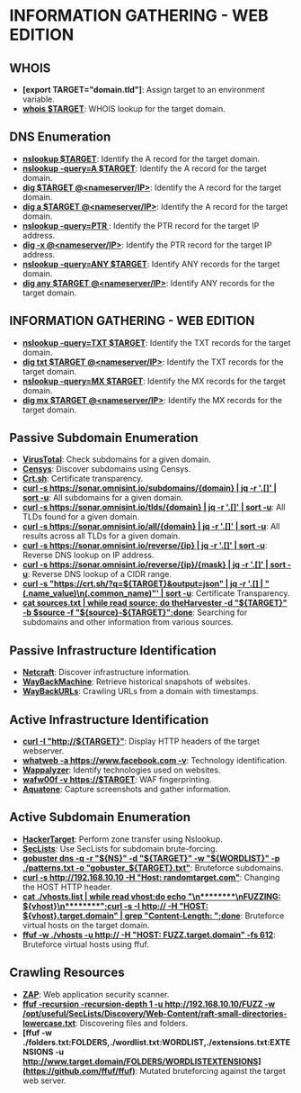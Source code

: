 # INFORMATION GATHERING - WEB EDITION
## WHOIS

- **[export TARGET="domain.tld"]**: Assign target to an environment variable.
- **[whois $TARGET](https://linux.die.net/man/1/whois)**: WHOIS lookup for the target domain.

## DNS Enumeration

- **[nslookup $TARGET](https://linux.die.net/man/1/nslookup)**: Identify the A record for the target domain.
- **[nslookup -query=A $TARGET](https://linux.die.net/man/1/nslookup)**: Identify the A record for the target domain.
- **[dig $TARGET @<nameserver/IP>](https://linux.die.net/man/1/dig)**: Identify the A record for the target domain.
- **[dig a $TARGET @<nameserver/IP>](https://linux.die.net/man/1/dig)**: Identify the A record for the target domain.
- **[nslookup -query=PTR <IP>](https://linux.die.net/man/1/nslookup)**: Identify the PTR record for the target IP address.
- **[dig -x <IP> @<nameserver/IP>](https://linux.die.net/man/1/dig)**: Identify the PTR record for the target IP address.
- **[nslookup -query=ANY $TARGET](https://linux.die.net/man/1/nslookup)**: Identify ANY records for the target domain.
- **[dig any $TARGET @<nameserver/IP>](https://linux.die.net/man/1/dig)**: Identify ANY records for the target domain.

## INFORMATION GATHERING - WEB EDITION

- **[nslookup -query=TXT $TARGET](https://linux.die.net/man/1/nslookup)**: Identify the TXT records for the target domain.
- **[dig txt $TARGET @<nameserver/IP>](https://linux.die.net/man/1/dig)**: Identify the TXT records for the target domain.
- **[nslookup -query=MX $TARGET](https://linux.die.net/man/1/nslookup)**: Identify the MX records for the target domain.
- **[dig mx $TARGET @<nameserver/IP>](https://linux.die.net/man/1/dig)**: Identify the MX records for the target domain.

## Passive Subdomain Enumeration

- **[VirusTotal](https://www.virustotal.com/gui/home/url)**: Check subdomains for a given domain.
- **[Censys](https://censys.io/)**: Discover subdomains using Censys.
- **[Crt.sh](https://crt.sh/)**: Certificate transparency.
- **[curl -s https://sonar.omnisint.io/subdomains/{domain} \| jq -r '.[]' \| sort -u](https://sonar.omnisint.io/)**: All subdomains for a given domain.
- **[curl -s https://sonar.omnisint.io/tlds/{domain} \| jq -r '.[]' \| sort -u](https://sonar.omnisint.io/)**: All TLDs found for a given domain.
- **[curl -s https://sonar.omnisint.io/all/{domain} \| jq -r '.[]' \| sort -u](https://sonar.omnisint.io/)**: All results across all TLDs for a given domain.
- **[curl -s https://sonar.omnisint.io/reverse/{ip} \| jq -r '.[]' \| sort -u](https://sonar.omnisint.io/)**: Reverse DNS lookup on IP address.
- **[curl -s https://sonar.omnisint.io/reverse/{ip}/{mask} \| jq -r '.[]' \| sort -u](https://sonar.omnisint.io/)**: Reverse DNS lookup of a CIDR range.
- **[curl -s "https://crt.sh/?q=${TARGET}&output=json" \| jq -r '.[] | "\(.name_value)\n\(.common_name)"' \| sort -u](https://crt.sh/)**: Certificate Transparency.
- **[cat sources.txt \| while read source; do theHarvester -d "${TARGET}" -b $source -f "${source}-${TARGET}";done](https://github.com/laramies/theHarvester)**: Searching for subdomains and other information from various sources.

## Passive Infrastructure Identification

- **[Netcraft](https://www.netcraft.com/)**: Discover infrastructure information.
- **[WayBackMachine](http://web.archive.org/)**: Retrieve historical snapshots of websites.
- **[WayBackURLs](https://github.com/tomnomnom/waybackurls)**: Crawling URLs from a domain with timestamps.

## Active Infrastructure Identification

- **[curl -I "http://${TARGET}"](https://linux.die.net/man/1/curl)**: Display HTTP headers of the target webserver.
- **[whatweb -a https://www.facebook.com -v](https://github.com/urbanadventurer/WhatWeb)**: Technology identification.
- **[Wappalyzer](https://www.wappalyzer.com/)**: Identify technologies used on websites.
- **[wafw00f -v https://$TARGET](https://github.com/EnableSecurity/wafw00f)**: WAF fingerprinting.
- **[Aquatone](https://github.com/michenriksen/aquatone)**: Capture screenshots and gather information.

## Active Subdomain Enumeration

- **[HackerTarget](https://hackertarget.com/zone-transfer/)**: Perform zone transfer using Nslookup.
- **[SecLists](https://github.com/danielmiessler/SecLists)**: Use SecLists for subdomain brute-forcing.
- **[gobuster dns -q -r "${NS}" -d "${TARGET}" -w "${WORDLIST}" -p ./patterns.txt -o "gobuster_${TARGET}.txt"](https://github.com/OJ/gobuster)**: Bruteforce subdomains.
- **[curl -s http://192.168.10.10 -H "Host: randomtarget.com"](https://linux.die.net/man/1/curl)**: Changing the HOST HTTP header.
- **[cat ./vhosts.list \| while read vhost;do echo "\n********\nFUZZING: ${vhost}\n********";curl -s -I http://<IP address> -H "HOST: ${vhost}.target.domain" | grep "Content-Length: ";done](https://linux.die.net/man/1/curl)**: Bruteforce virtual hosts on the target domain.
- **[ffuf -w ./vhosts -u http://<IP address> -H "HOST: FUZZ.target.domain" -fs 612](https://github.com/ffuf/ffuf)**: Bruteforce virtual hosts using ffuf.

## Crawling Resources

- **[ZAP](https://www.zaproxy.org/)**: Web application security scanner.
- **[ffuf -recursion -recursion-depth 1 -u http://192.168.10.10/FUZZ -w /opt/useful/SecLists/Discovery/Web-Content/raft-small-directories-lowercase.txt](https://github.com/ffuf/ffuf)**: Discovering files and folders.
- **[ffuf -w ./folders.txt:FOLDERS,./wordlist.txt:WORDLIST,./extensions.txt:EXTENSIONS -u http://www.target.domain/FOLDERS/WORDLISTEXTENSIONS](https://github.com/ffuf/ffuf)**: Mutated bruteforcing against the target web server.
